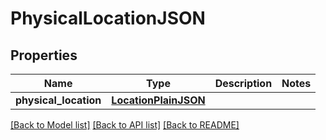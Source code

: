 # PhysicalLocationJSON

## Properties
Name | Type | Description | Notes
------------ | ------------- | ------------- | -------------
**physical_location** | [**LocationPlainJSON**](LocationPlainJSON.md) |  | 

[[Back to Model list]](../README.md#documentation-for-models) [[Back to API list]](../README.md#documentation-for-api-endpoints) [[Back to README]](../README.md)


